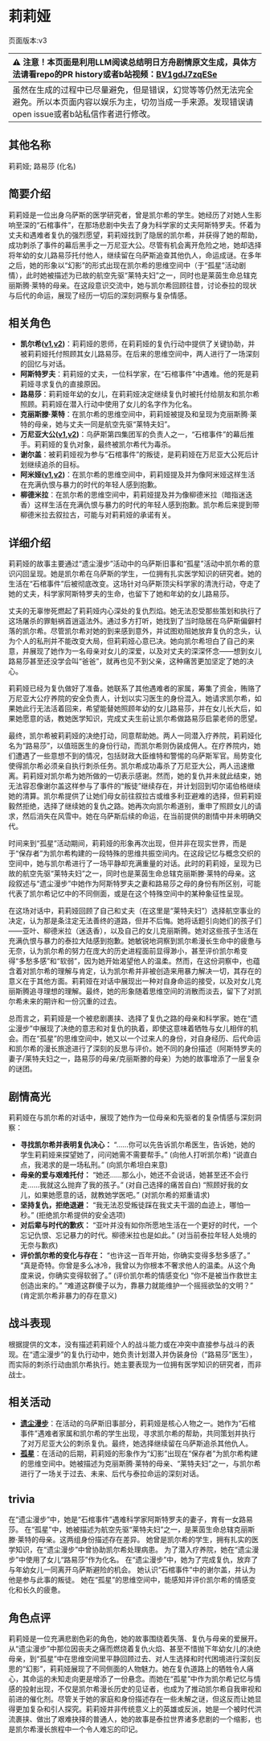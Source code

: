 # 莉莉娅
页面版本:v3
 

| :warning: 注意！本页面是利用LLM阅读总结明日方舟剧情原文生成，具体方法请看repo的PR history或者b站视频：[BV1gdJ7zqESe](https://www.bilibili.com/video/BV1gdJ7zqESe/)         |
|:----------------------------|
| 虽然在生成的过程中已尽量避免，但是错误，幻觉等等仍然无法完全避免。所以本页面内容以娱乐为主，切勿当成一手来源。发现错误请open issue或者b站私信作者进行修改。|



## 其他名称
莉莉娅; 路易莎 (化名)
## 简要介绍
莉莉娅是一位出身乌萨斯的医学研究者，曾是凯尔希的学生。她经历了对她人生影响至深的“石棺事件”，在那场悲剧中失去了身为科学家的丈夫阿斯特罗夫。怀着为丈夫和遇难者复仇的强烈愿望，莉莉娅找到了隐居的凯尔希，并获得了她的帮助，成功刺杀了事件的幕后黑手之一万尼亚大公。尽管有机会离开危险之地，她却选择将年幼的女儿路易莎托付他人，继续留在乌萨斯追查其他仇人，命运成谜。在多年之后，她的形象以“幻影”的形式出现在凯尔希的思维空间中（于“孤星”活动剧情），此时她被描述为已故的航空先驱“莱特夫妇”之一，同时也是莱茵生命总辖克丽斯腾·莱特的母亲。在这段意识交流中，她与凯尔希回顾往昔，讨论泰拉的现状与后代的命运，展现了经历一切后的深刻洞察与复杂情感。
## 相关角色
-   **凯尔希([v1](../chars/char_003_kalts.md),[v2](char_003_kalts.md))**：莉莉娅的恩师，在莉莉娅的复仇行动中提供了关键协助，并被莉莉娅托付照顾其女儿路易莎。在后来的思维空间中，两人进行了一场深刻的回忆与对话。
-   **阿斯特罗夫**：莉莉娅的丈夫，一位科学家，在“石棺事件”中遇难。他的死是莉莉娅寻求复仇的直接原因。
-   **路易莎**：莉莉娅年幼的女儿，在莉莉娅决定继续复仇时被托付给朋友和凯尔希照顾。莉莉娅在潜入行动中使用了女儿的名字作为化名。
-   **克丽斯滕·莱特**：在凯尔希的思维空间中，莉莉娅被提及和呈现为克丽斯腾·莱特的母亲，她与丈夫一同是航空先驱“莱特夫妇”。
-   **万尼亚大公([v1](../chars/extended_char_wan_ni_ya_da_gong.md),[v2](extended_char_wan_ni_ya_da_gong.md))**：乌萨斯第四集团军的负责人之一，“石棺事件”的幕后推手。莉莉娅的复仇对象，最终被凯尔希代为毒杀。
-   **谢尔盖**：被莉莉娅视为参与“石棺事件”的叛徒，是莉莉娅在万尼亚大公死后计划继续追杀的目标。
-   **阿米娅([v1](../chars/char_002_amiya.md),[v2](char_002_amiya.md))**：在凯尔希的思维空间中，莉莉娅提及并为像阿米娅这样生活在充满仇恨与暴力的时代的年轻人感到抱歉。
-   **柳德米拉**：在凯尔希的思维空间中，莉莉娅提及并为像柳德米拉（暗指迷迭香）这样生活在充满仇恨与暴力的时代的年轻人感到抱歉。凯尔希后来提到带柳德米拉去叙拉古，可能与对莉莉娅的承诺有关。
## 详细介绍
莉莉娅的故事主要通过“遗尘漫步”活动中的乌萨斯旧事和“孤星”活动中凯尔希的意识闪回呈现。她是凯尔希在乌萨斯的学生，一位拥有扎实医学知识的研究者。她的生活在“石棺事件”后被彻底改变。这场针对乌萨斯顶尖科学家的清洗行动，夺走了她的丈夫，科学家阿斯特罗夫的生命，也留下了她和年幼的女儿路易莎。

丈夫的无辜惨死燃起了莉莉娅内心深处的复仇烈焰。她无法忍受那些策划和执行了这场屠杀的罪魁祸首逍遥法外。通过多方打听，她找到了当时隐居在乌萨斯偏僻村落的凯尔希。尽管凯尔希对她的到来感到意外，并试图劝阻她放弃复仇的念头，认为个人的私刑并不能改变大局，但莉莉娅心意已决。她向凯尔希坦白了自己的来意，并展现了她作为一名母亲对女儿的深爱，以及对丈夫的深深怀念——想到女儿路易莎甚至还没学会叫“爸爸”，就再也见不到父亲，这种痛苦更加坚定了她的决心。

莉莉娅已经为复仇做好了准备。她联系了其他遇难者的家属，筹集了资金，贿赂了万尼亚大公疗养院的安全负责人，计划以实习医生的身份混入。她请求凯尔希，如果她此行无法活着回来，希望能替她照顾年幼的女儿路易莎，并在女儿长大后，如果她愿意的话，教她医学知识，完成丈夫生前让凯尔希做路易莎启蒙老师的愿望。

最终，凯尔希被莉莉娅的决绝打动，同意帮助她。两人一同潜入疗养院，莉莉娅化名为“路易莎”，以值班医生的身份行动，而凯尔希则伪装成佣人。在疗养院内，她们遭遇了一些意想不到的情况，包括财政大臣维特和警惕的乌萨斯军官。局势变化使得凯尔希必须亲自执行刺杀任务。凯尔希成功毒杀了万尼亚大公，两人迅速撤离。莉莉娅对凯尔希为她所做的一切表示感谢。然而，她的复仇并未就此结束，她无法容忍像谢尔盖这样参与了事件的“叛徒”继续存在，并计划回到切尔诺伯格继续她的清算。凯尔希提供了让她们母女前往叙拉古或维多利亚避难的选择，但莉莉娅毅然拒绝，选择了继续她的复仇之路。她再次向凯尔希道别，重申了照顾女儿的请求，然后消失在风雪中。她在乌萨斯后续的命运，在当前提供的剧情中并未明确交代。

时间来到“孤星”活动期间，莉莉娅的形象再次出现，但并非在现实世界，而是于“保存者”为凯尔希构建的一段特殊的思维共振空间内。在这段记忆与概念交织的空间中，她与凯尔希进行了一场平静却充满重量的对话。此时的莉莉娅，呈现为已故的航空先驱“莱特夫妇”之一，同时也是莱茵生命总辖克丽斯滕·莱特的母亲。这段叙述与“遗尘漫步”中她作为阿斯特罗夫之妻和路易莎之母的身份有所区别，可能代表了凯尔希记忆中的不同侧面，或是在这个特殊空间中的某种象征性呈现。

在这场对话中，莉莉娅回顾了自己和丈夫（在这里是“莱特夫妇”）选择航空事业的决定，认为那是条注定无法善终的道路，但并不后悔。她将话题引向她们的孩子们——亚叶、柳德米拉（迷迭香），以及自己的女儿克丽斯腾。她对这些孩子生活在充满仇恨与暴力的泰拉大陆感到抱歉。她敏锐地洞察到凯尔希漫长生命中的疲惫与无奈，认为凯尔希的努力在庞大的历史进程面前显得渺小，甚至评价凯尔希变得“多愁多感”和“软弱”，因为她开始渴望他人的温柔。然而，在这份洞察中，也蕴含着对凯尔希的理解与肯定，认为凯尔希并非被创造来用暴力解决一切，其存在的意义在于其他方面。莉莉娅在对话中展现出一种对自身命运的接受，以及对女儿克丽斯腾追寻理想的理解。最终，她的形象随着思维空间的消散而淡去，留下了对凯尔希未来的期许和一份沉重的过去。

总而言之，莉莉娅是一个被悲剧裹挟、选择了复仇之路的母亲和科学家。她在“遗尘漫步”中展现了决绝的意志和对复仇的执着，即使这意味着牺牲与女儿相伴的机会。而在“孤星”的思维空间中，她又以一个过来人的身份，对自身经历、后代命运和凯尔希的漫长旅途进行了深刻的反思与评价。她不同的身份描述（阿斯特罗夫的妻子/莱特夫妇之一，路易莎的母亲/克丽斯滕的母亲）为她的故事增添了一层复杂的谜团。
## 剧情高光
莉莉娅在与凯尔希的对话中，展现了她作为一位母亲和先驱者的复杂情感与深刻洞察：

*   **寻找凯尔希并表明复仇决心：**
    “......你可以先告诉凯尔希医生，告诉她，她的学生莉莉娅来探望她了，问问她需不需要帮手。” (向他人打听凯尔希)
    “说直白点，我渇求的是一场私刑。” (向凯尔希坦白来意)
*   **母亲的爱与艰难托付：**
    “她还......那么小，她还不会说话，她甚至还不会行走......我就这么抛弃了我的孩子。” (对自己选择的痛苦自白)
    “照顾好我的女儿，如果她愿意的话，就教她学医吧。” (对凯尔希的郑重请求)
*   **坚持复仇，拒绝退避：**
    “我无法忍受叛徒踩在我丈夫干涸的血迹上，哪怕一秒。” (拒绝凯尔希提供的安全选项)
*   **对后辈与时代的歉疚：**
    “亚叶并没有如你所愿地生活在一个更好的时代，一个忘记仇恨、忘记暴力的时代。柳德米拉也是如此。” (对当前泰拉年轻人处境的无奈与歉疚)
*   **评价凯尔希的变化与存在：**
    “也许这一百年开始，你确实变得多愁多感了。”
    “真是奇特。你曾是多么冰冷，我曾以为你根本不奢求他人的温柔。从这个角度来说，你确实变得软弱了。” (评价凯尔希的情感变化)
    “你不是被当作救世主创造出来的。”
    “难道这群傻子以为，靠暴力就能维护一个摇摇欲坠的文明？” (肯定凯尔希非暴力的存在意义)
## 战斗表现
根据提供的文本，没有描述莉莉娅个人的战斗能力或在冲突中直接参与战斗的表现。在“遗尘漫步”的复仇行动中，她负责计划潜入并伪装身份（“路易莎”医生），而实际的刺杀行动由凯尔希执行。她主要表现为一位拥有医学知识的研究者，而非战士。
## 相关活动
-   **[遗尘漫步](../stories/act18d0.md)**：在活动的乌萨斯旧事部分，莉莉娅是核心人物之一。她作为“石棺事件”遇难者家属和凯尔希的学生出现，寻求凯尔希的帮助，共同策划并执行了对万尼亚大公的刺杀复仇。最终，她选择继续留在乌萨斯追杀其他仇人。
-   **[孤星](../stories/act25side.md)**：在活动的后期，莉莉娅的形象作为“幻影”出现在“保存者”为凯尔希构建的思维空间中。她被描述为克丽斯腾·莱特的母亲、“莱特夫妇”之一，与凯尔希进行了一场关于过去、未来、后代与泰拉命运的深刻对话。
## trivia
在“遗尘漫步”中，她是“石棺事件”遇难科学家阿斯特罗夫的妻子，育有一女路易莎。
在“孤星”中，她被描述为航空先驱“莱特夫妇”之一，是莱茵生命总辖克丽斯滕·莱特的母亲。这两组身份描述存在差异。
她曾是凯尔希的学生，拥有扎实的医学知识，在“遗尘漫步”中曾协助凯尔希处理病患。
为了潜入疗养院，她在“遗尘漫步”中使用了女儿“路易莎”作为化名。
在“遗尘漫步”中，她为了完成复仇，放弃了与年幼女儿一同离开乌萨斯避险的机会。
她认识“石棺事件”中的谢尔盖，并认为他是参与此事的叛徒。
她在“孤星”的思维空间中，能感知并评价凯尔希的情感变化和长久的疲惫。
## 角色点评
莉莉娅是一位充满悲剧色彩的角色，她的故事围绕着失落、复仇与母亲的爱展开。从“遗尘漫步”中那位因丧夫之痛而燃烧着复仇火焰、甚至不惜抛下年幼女儿的决绝母亲，到“孤星”中在思维空间里平静回顾过去、对人生选择和时代困境进行深刻反思的“幻影”，莉莉娅展现了不同侧面的人物魅力。她在复仇道路上的牺牲令人痛心，其命运的未知走向更是增添了一份悬念。而她在“孤星”中作为凯尔希记忆与情感的投射出现，不仅是凯尔希漫长历史的见证者，也成为了推动凯尔希自我审视和前进的催化剂。尽管关于她的家庭和身份描述存在一些未解之谜，但这反而让她显得更加复杂和引人探究。莉莉娅并非传统意义上的英雄或反派，她是一个被时代洪流裹挟、做出了艰难抉择的普通人，她的故事是泰拉世界诸多悲剧的一个缩影，也是凯尔希漫长旅程中一个令人难忘的印记。